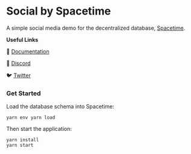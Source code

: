# Social by Spacetime

A simple social media demo for the decentralized database, [Spacetime](https://spacetime.xyz).

**Useful Links**

📖 [Documentation](https://docs.spacetime.xyz)

👾 [Discord](https://discord.com/invite/DrXkRpCFDX)

🐦 [Twitter](https://twitter.com/spacetime_xyz)



### Get Started

Load the database schema into Spacetime:

```
yarn env yarn load
```

Then start the application:

```
yarn install
yarn start
```

